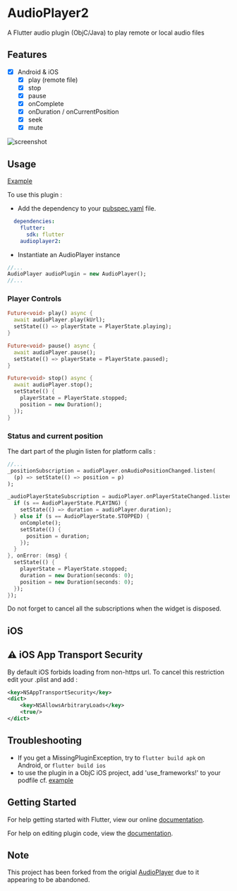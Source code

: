 # AudioPlayer2

A Flutter audio plugin (ObjC/Java) to play remote or local audio files 

## Features

- [x] Android & iOS
  - [x] play (remote file)
  - [x] stop
  - [x] pause
  - [x] onComplete
  - [x] onDuration / onCurrentPosition
  - [x] seek
  - [x] mute

![screenshot](https://www.evernote.com/shard/s1/sh/c9e2e0dc-4e1b-4797-b23f-2bdf0f6f3387/d1138680d3b4bdcd/res/1afa2507-2df2-42ef-a840-d7f3519f5cb3/skitch.png?resizeSmall&width=320)

## Usage

[Example](https://github.com/emostar/audioplayer2/blob/master/example/lib/main.dart)

To use this plugin :

- Add the dependency to your [pubspec.yaml](https://github.com/emostar/audioplayer2/blob/master/example/pubspec.yaml) file.

```yaml
  dependencies:
    flutter:
      sdk: flutter
    audioplayer2:
```

- Instantiate an AudioPlayer instance

```dart
//...
AudioPlayer audioPlugin = new AudioPlayer();
//...
```

### Player Controls

```dart
Future<void> play() async {
  await audioPlayer.play(kUrl);
  setState(() => playerState = PlayerState.playing);
}

Future<void> pause() async {
  await audioPlayer.pause();
  setState(() => playerState = PlayerState.paused);
}

Future<void> stop() async {
  await audioPlayer.stop();
  setState(() {
    playerState = PlayerState.stopped;
    position = new Duration();
  });
}

```

### Status and current position

The dart part of the plugin listen for platform calls :

```dart
//...
_positionSubscription = audioPlayer.onAudioPositionChanged.listen(
  (p) => setState(() => position = p)
);

_audioPlayerStateSubscription = audioPlayer.onPlayerStateChanged.listen((s) {
  if (s == AudioPlayerState.PLAYING) {
    setState(() => duration = audioPlayer.duration);
  } else if (s == AudioPlayerState.STOPPED) {
    onComplete();
    setState(() {
      position = duration;
    });
  }
}, onError: (msg) {
  setState(() {
    playerState = PlayerState.stopped;
    duration = new Duration(seconds: 0);
    position = new Duration(seconds: 0);
  });
});
```

Do not forget to cancel all the subscriptions when the widget is disposed.

## iOS

## :warning: iOS App Transport Security

By default iOS forbids loading from non-https url. To cancel this restriction edit your .plist and add :

```xml
<key>NSAppTransportSecurity</key>
<dict>
    <key>NSAllowsArbitraryLoads</key>
    <true/>
</dict>
```
## Troubleshooting

- If you get a MissingPluginException, try to `flutter build apk` on Android, or `flutter build ios`
- to use the plugin in a ObjC iOS project, add 'use_frameworks!' to your podfile cf. [example](https://github.com/emostar/audioplayer2/blob/master/example/ios/Podfile)

## Getting Started

For help getting started with Flutter, view our online
[documentation](http://flutter.io/).

For help on editing plugin code, view the [documentation](https://flutter.io/platform-plugins/#edit-code).

## Note
 
This project has been forked from the origial [AudioPlayer](https://github.com/rxlabz/audioplayer) due to it appearing to be abandoned.

